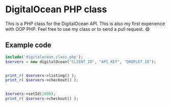 DigitalOcean PHP class
============
This is a PHP class for the DigitalOcean API. This is also my first experience with OOP PHP. Feel free to use my class or to send a pull request. :smile:

Example code
-------
```php
include('digitalocean.class.php');
$servers = new digitalOcean("CLIENT_ID", "API_KEY", "DROPLET_ID");


print_r( $servers->listing() );
print_r( $servers->checkout() );


$servers->setId(1000);
print_r( $servers->checkout() );
```
